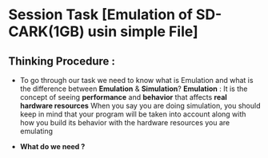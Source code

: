 # Session Task **[Emulation of SD-CARK(1GB) usin simple File]**

## Thinking Procedure :

- To go through our task  we need to know what is Emulation and what is the difference between
   **Emulation** & **Simulation**?
  **Emulation** :
   It is the concept of seeing **performance** and **behavior** that affects **real hardware resources**
   When you say you are doing simulation, you should keep in mind that your program will be taken into account along      with how you build its behavior with the hardware resources you are emulating
  
- **What do we need ?**
  

